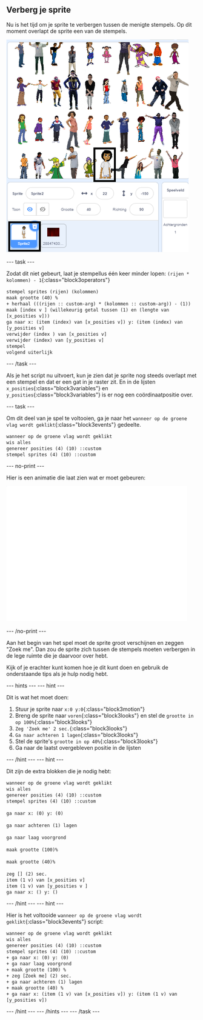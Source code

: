 ## Verberg je sprite

Nu is het tijd om je sprite te verbergen tussen de menigte stempels. Op dit moment overlapt de sprite een van de stempels.

![overlappen](images/overplap-annotated.png)

\--- task \---

Zodat dit niet gebeurt, laat je stempellus één keer minder lopen: `(rijen * kolommen) - 1`{:class="block3operators"}

```blocks3
stempel sprites (rijen) (kolommen)
maak grootte (40) %
+ herhaal (((rijen :: custom-arg) * (kolommen :: custom-arg)) - (1))
maak [index v ] (willekeurig getal tussen (1) en (lengte van [x_posities v]))
ga naar x: (item (index) van [x_posities v]) y: (item (index) van [y_posities v]
verwijder (index ) van [x_posities v]
verwijder (index) van [y_posities v]
stempel
volgend uiterlijk
```

\--- /task \---

Als je het script nu uitvoert, kun je zien dat je sprite nog steeds overlapt met een stempel en dat er een gat in je raster zit. En in de lijsten `x_posities`{:class="block3variables"} en `y_posities`{:class="block3variables"} is er nog een coördinaatpositie over.

\--- task \---

Om dit deel van je spel te voltooien, ga je naar het `wanneer op de groene vlag wordt geklikt`{:class="block3events"} gedeelte.

```blocks3
wanneer op de groene vlag wordt geklikt
wis alles
genereer posities (4) (10) ::custom
stempel sprites (4) (10) ::custom
```

\--- no-print \---

Hier is een animatie die laat zien wat er moet gebeuren:

![animatie](images/demo_1.gif)

\--- /no-print \---

Aan het begin van het spel moet de sprite groot verschijnen en zeggen "Zoek me". Dan zou de sprite zich tussen de stempels moeten verbergen in de lege ruimte die je daarvoor over hebt.

Kijk of je erachter kunt komen hoe je dit kunt doen en gebruik de onderstaande tips als je hulp nodig hebt.

\--- hints \--- \--- hint \---

Dit is wat het moet doen:

1. Stuur je sprite naar `x:0 y:0`{:class="block3motion"}
2. Breng de sprite naar `voren`{:class="block3looks"} en stel de `grootte in op 100%`{:class="block3looks"}
3. `Zeg 'Zoek me' 2 sec.`{:class="block3looks"}
4. `Ga naar achteren 1 lagen`{:class="block3looks"}
5. Stel de sprite's `grootte in op 40%`{:class="block3looks"}
6. Ga naar de laatst overgebleven positie in de lijsten

\--- /hint \--- \--- hint \---

Dit zijn de extra blokken die je nodig hebt:

```blocks3
wanneer op de groene vlag wordt geklikt
wis alles
genereer posities (4) (10) ::custom
stempel sprites (4) (10) ::custom

ga naar x: (0) y: (0)

ga naar achteren (1) lagen

ga naar laag voorgrond

maak grootte (100)%

maak grootte (40)%

zeg [] (2) sec.
item (1 v) van [x_posities v]
item (1 v) van [y_posities v ]
ga naar x: () y: ()
```

\--- /hint \--- \--- hint \---

Hier is het voltooide `wanneer op de groene vlag wordt geklikt`{:class="block3events"} script:

```blocks3
wanneer op de groene vlag wordt geklikt
wis alles
genereer posities (4) (10) ::custom
stempel sprites (4) (10) ::custom
+ ga naar x: (0) y: (0)
+ ga naar laag voorgrond
+ maak grootte (100) %
+ zeg [Zoek me] (2) sec.
+ ga naar achteren (1) lagen
+ maak grootte (40) %
+ ga naar x: (item (1 v) van [x_posities v]) y: (item (1 v) van [y_posities v])
```

\--- /hint \--- \--- /hints \--- \--- /task \---